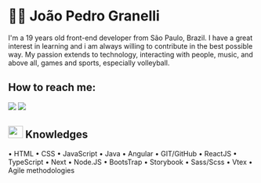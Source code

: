 # 👨‍💻 João Pedro Granelli

I'm a 19 years old front-end developer from São Paulo, Brazil. I have a great interest in learning and i am always willing to contribute in the best possible way. My passion extends to technology, interacting with people, music, and above all, games and sports, especially volleyball.


## How to reach me:

<a href = "mailto:joao.granelli123@gmail.com"><img loading="lazy" src="https://img.shields.io/badge/Gmail-D14836?style=for-the-badge&logo=gmail&logoColor=white" target="_blank"></a>
<a href= "https://www.linkedin.com/in/joao-pedro-granelli/" target="_blank"><img loading="lazy" src="https://img.shields.io/badge/-LinkedIn-%230077B5?style=for-the-badge&logo=linkedin&logoColor=white" target="_blank"></a>   

## <img loading="lazy" src="https://cdn.jsdelivr.net/gh/devicons/devicon/icons/git/git-original.svg" width="30" height="25"/> Knowledges 


• HTML
• CSS
• JavaScript
• Java
• Angular
• GIT/GitHub
• ReactJS
• TypeScript
• Next
• Node.JS
• BootsTrap
• Storybook
• Sass/Scss
• Vtex
• Agile methodologies

## 


